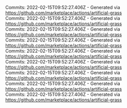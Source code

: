 Commits: 2022-02-15T09:52:27.406Z - Generated via https://github.com/marketplace/actions/artificial-grass
<br>
Commits: 2022-02-15T09:52:27.406Z - Generated via https://github.com/marketplace/actions/artificial-grass
<br>
Commits: 2022-02-15T09:52:27.406Z - Generated via https://github.com/marketplace/actions/artificial-grass
<br>
Commits: 2022-02-15T09:52:27.406Z - Generated via https://github.com/marketplace/actions/artificial-grass
<br>
Commits: 2022-02-15T09:52:27.406Z - Generated via https://github.com/marketplace/actions/artificial-grass
<br>
Commits: 2022-02-15T09:52:27.406Z - Generated via https://github.com/marketplace/actions/artificial-grass
<br>
Commits: 2022-02-15T09:52:27.406Z - Generated via https://github.com/marketplace/actions/artificial-grass
<br>
Commits: 2022-02-15T09:52:27.406Z - Generated via https://github.com/marketplace/actions/artificial-grass
<br>
Commits: 2022-02-15T09:52:27.406Z - Generated via https://github.com/marketplace/actions/artificial-grass
<br>
